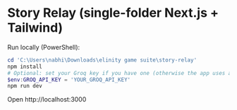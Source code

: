 # Story Relay (single-folder Next.js + Tailwind)

Run locally (PowerShell):

```powershell
cd 'C:\Users\nabhi\Downloads\elinity game suite\story-relay'
npm install
# Optional: set your Groq key if you have one (otherwise the app uses a local mock):
$env:GROQ_API_KEY = 'YOUR_GROQ_API_KEY'
npm run dev
```

Open http://localhost:3000

